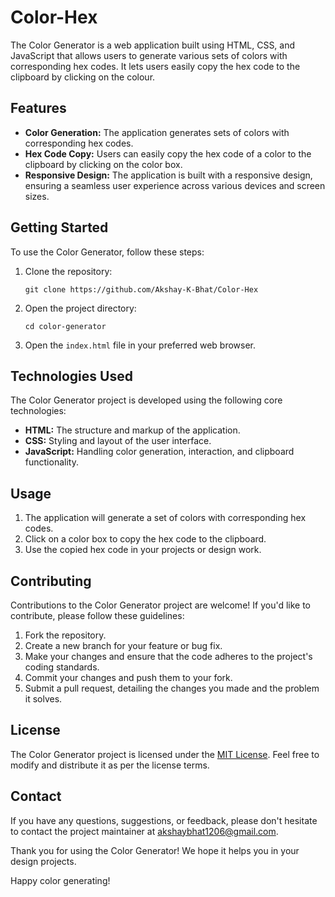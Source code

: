 # Color-Hex

The Color Generator is a web application built using HTML, CSS, and JavaScript that allows users to generate various sets of colors with corresponding hex codes. It lets users easily copy the hex code to the clipboard by clicking on the colour.

## Features

- **Color Generation:** The application generates sets of colors with corresponding hex codes.
- **Hex Code Copy:** Users can easily copy the hex code of a color to the clipboard by clicking on the color box.
- **Responsive Design:** The application is built with a responsive design, ensuring a seamless user experience across various devices and screen sizes.

## Getting Started

To use the Color Generator, follow these steps:

1. Clone the repository:

   ```shell
   git clone https://github.com/Akshay-K-Bhat/Color-Hex
   ```

2. Open the project directory:

   ```shell
   cd color-generator
   ```

3. Open the `index.html` file in your preferred web browser.

## Technologies Used

The Color Generator project is developed using the following core technologies:
- **HTML:** The structure and markup of the application.
- **CSS:** Styling and layout of the user interface.
- **JavaScript:** Handling color generation, interaction, and clipboard functionality.

## Usage
1. The application will generate a set of colors with corresponding hex codes.
2. Click on a color box to copy the hex code to the clipboard.
3. Use the copied hex code in your projects or design work.

## Contributing

Contributions to the Color Generator project are welcome! If you'd like to contribute, please follow these guidelines:

1. Fork the repository.
2. Create a new branch for your feature or bug fix.
3. Make your changes and ensure that the code adheres to the project's coding standards.
4. Commit your changes and push them to your fork.
5. Submit a pull request, detailing the changes you made and the problem it solves.

## License

The Color Generator project is licensed under the [MIT License](LICENSE). Feel free to modify and distribute it as per the license terms.

## Contact

If you have any questions, suggestions, or feedback, please don't hesitate to contact the project maintainer at akshaybhat1206@gmail.com.

Thank you for using the Color Generator! We hope it helps you in your design projects.

Happy color generating!
```
